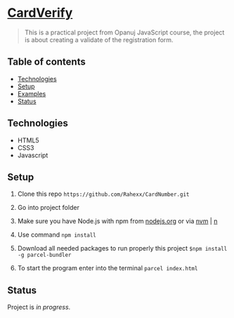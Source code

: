 # [CardVerify](https://github.com/Rahexx/CardVerify)

> This is a practical project from Opanuj JavaScript course, the project is about creating a validate of the registration form.

## Table of contents

- [Technologies](#technologies)
- [Setup](#setup)
- [Examples](#examples)
- [Status](#status)

## Technologies

- HTML5
- CSS3
- Javascript

## Setup

1. Clone this repo `https://github.com/Rahexx/CardNumber.git`

2. Go into project folder

3. Make sure you have Node.js with npm from [nodejs.org](https://nodejs.org/en/) or via [nvm](https://github.com/nvm-sh/nvm) | [n](https://github.com/tj/n)

4. Use command `npm install`
5. Download all needed packages to run properly this project `$npm install -g parcel-bundler`
6. To start the program enter into the terminal `parcel index.html`

## Status

Project is _in progress_.